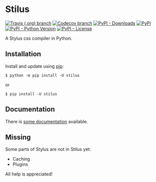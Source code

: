 
# Stilus

[![Travis (.org) branch](https://img.shields.io/travis/jw/stilus/master.svg?style=flat-square)](https://travis-ci.org/jw/stilus)
[![Codecov branch](https://img.shields.io/codecov/c/github/jw/stilus/master.svg?style=flat-square)](https://codecov.io/gh/jw/stilus)
[![PyPI - Downloads](https://img.shields.io/pypi/dm/stilus.svg?style=flat-square)](https://pypi.org/project/stilus/#files)
[![PyPI](https://img.shields.io/pypi/v/stilus.svg?style=flat-square)](https://pypi.org/project/stilus/#history)
[![PyPI - Python Version](https://img.shields.io/pypi/pyversions/stilus.svg?style=flat-square)](https://pypi.org/project/stilus/#description)
[![PyPI - License](https://img.shields.io/pypi/l/stilus?style=flat-square)](https://pypi.org/project/stilus/)

A Stylus css compiler in Python.

## Installation

Install and update using [pip](https://pypi.org/project/pip/):

    $ python -m pip install -U stilus

or 

    $ pip install -U stilus

## Documentation

There is [some documentation](https://stilus.readthedocs.io) available.

## Missing

Some parts of Stylus are not in Stilus yet:

 - Caching
 - Plugins

All help is appreciated!
